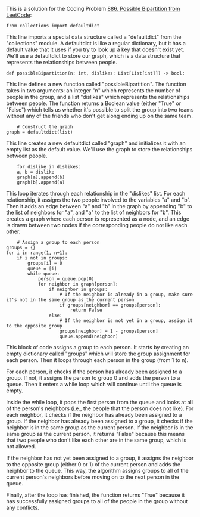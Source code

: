 This is a solution for the Coding Problem [886. Possible Bipartition from LeetCode](https://leetcode.com/problems/possible-bipartition/description/):

    from collections import defaultdict

This line imports a special data structure called a "defaultdict" from the "collections" module. A defaultdict is like a regular dictionary, but it has a default value that it uses if you try to look up a key that doesn't exist yet. We'll use a defaultdict to store our graph, which is a data structure that represents the relationships between people.

    def possibleBipartition(n: int, dislikes: List[List[int]]) -> bool:

This line defines a new function called "possibleBipartition". The function takes in two arguments: an integer "n" which represents the number of people in the group, and a list "dislikes" which represents the relationships between people. The function returns a Boolean value (either "True" or "False") which tells us whether it's possible to split the group into two teams without any of the friends who don't get along ending up on the same team.

        # Construct the graph
    graph = defaultdict(list)

This line creates a new defaultdict called "graph" and initializes it with an empty list as the default value. We'll use the graph to store the relationships between people.

        for dislike in dislikes:
        a, b = dislike
        graph[a].append(b)
        graph[b].append(a)

This loop iterates through each relationship in the "dislikes" list. For each relationship, it assigns the two people involved to the variables "a" and "b". Then it adds an edge between "a" and "b" in the graph by appending "b" to the list of neighbors for "a", and "a" to the list of neighbors for "b". This creates a graph where each person is represented as a node, and an edge is drawn between two nodes if the corresponding people do not like each other.

        # Assign a group to each person
    groups = {}
    for i in range(1, n+1):
        if i not in groups:
            groups[i] = 0
            queue = [i]
            while queue:
                person = queue.pop(0)
                for neighbor in graph[person]:
                    if neighbor in groups:
                        # If the neighbor is already in a group, make sure it's not in the same group as the current person
                        if groups[neighbor] == groups[person]:
                            return False
                    else:
                        # If the neighbor is not yet in a group, assign it to the opposite group
                        groups[neighbor] = 1 - groups[person]
                        queue.append(neighbor)

This block of code assigns a group to each person. It starts by creating an empty dictionary called "groups" which will store the group assignment for each person. Then it loops through each person in the group (from 1 to n).

For each person, it checks if the person has already been assigned to a group. If not, it assigns the person to group 0 and adds the person to a queue. Then it enters a while loop which will continue until the queue is empty.

Inside the while loop, it pops the first person from the queue and looks at all of the person's neighbors (i.e., the people that the person does not like). For each neighbor, it checks if the neighbor has already been assigned to a group. If the neighbor has already been assigned to a group, it checks if the neighbor is in the same group as the current person. If the neighbor is in the same group as the current person, it returns "False" because this means that two people who don't like each other are in the same group, which is not allowed.

If the neighbor has not yet been assigned to a group, it assigns the neighbor to the opposite group (either 0 or 1) of the current person and adds the neighbor to the queue. This way, the algorithm assigns groups to all of the current person's neighbors before moving on to the next person in the queue.

Finally, after the loop has finished, the function returns "True" because it has successfully assigned groups to all of the people in the group without any conflicts.